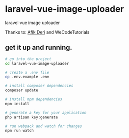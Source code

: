# laravel-vue-image-uploader
laravel vue image uploader

Thanks to: [Afik Deri](https://github.com/AfikDeri) and WeCodeTutorials

## get it up and running.

``` bash
# go into the project
cd laravel-vue-image-uploader

# create a .env file
cp .env.example .env

# install composer dependencies
composer update

# install npm dependencies
npm install

# generate a key for your application
php artisan key:generate

# run webpack and watch for changes
npm run watch

```
